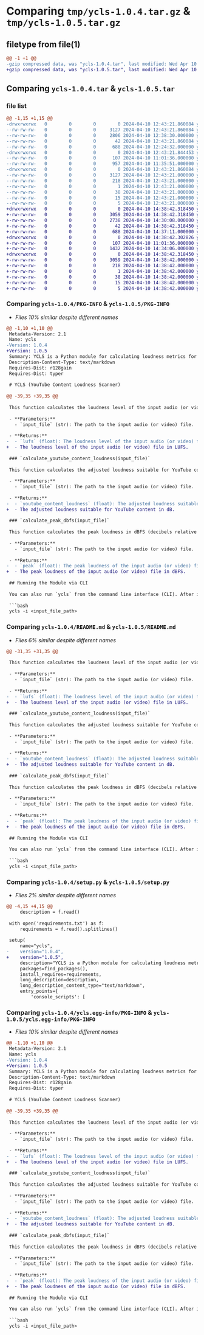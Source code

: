# Comparing `tmp/ycls-1.0.4.tar.gz` & `tmp/ycls-1.0.5.tar.gz`

## filetype from file(1)

```diff
@@ -1 +1 @@
-gzip compressed data, was "ycls-1.0.4.tar", last modified: Wed Apr 10 12:43:21 2024, max compression
+gzip compressed data, was "ycls-1.0.5.tar", last modified: Wed Apr 10 14:38:42 2024, max compression
```

## Comparing `ycls-1.0.4.tar` & `ycls-1.0.5.tar`

### file list

```diff
@@ -1,15 +1,15 @@
-drwxrwxrwx   0        0        0        0 2024-04-10 12:43:21.860084 ycls-1.0.4/
--rw-rw-rw-   0        0        0     3127 2024-04-10 12:43:21.860084 ycls-1.0.4/PKG-INFO
--rw-rw-rw-   0        0        0     2806 2024-04-10 12:38:30.000000 ycls-1.0.4/README.md
--rw-rw-rw-   0        0        0       42 2024-04-10 12:43:21.860084 ycls-1.0.4/setup.cfg
--rw-rw-rw-   0        0        0      688 2024-04-10 12:24:32.000000 ycls-1.0.4/setup.py
-drwxrwxrwx   0        0        0        0 2024-04-10 12:43:21.844453 ycls-1.0.4/ycls/
--rw-rw-rw-   0        0        0      107 2024-04-10 11:01:36.000000 ycls-1.0.4/ycls/__init__.py
--rw-rw-rw-   0        0        0      957 2024-04-10 11:35:51.000000 ycls-1.0.4/ycls/ycls.py
-drwxrwxrwx   0        0        0        0 2024-04-10 12:43:21.860084 ycls-1.0.4/ycls.egg-info/
--rw-rw-rw-   0        0        0     3127 2024-04-10 12:43:21.000000 ycls-1.0.4/ycls.egg-info/PKG-INFO
--rw-rw-rw-   0        0        0      218 2024-04-10 12:43:21.000000 ycls-1.0.4/ycls.egg-info/SOURCES.txt
--rw-rw-rw-   0        0        0        1 2024-04-10 12:43:21.000000 ycls-1.0.4/ycls.egg-info/dependency_links.txt
--rw-rw-rw-   0        0        0       38 2024-04-10 12:43:21.000000 ycls-1.0.4/ycls.egg-info/entry_points.txt
--rw-rw-rw-   0        0        0       15 2024-04-10 12:43:21.000000 ycls-1.0.4/ycls.egg-info/requires.txt
--rw-rw-rw-   0        0        0        5 2024-04-10 12:43:21.000000 ycls-1.0.4/ycls.egg-info/top_level.txt
+drwxrwxrwx   0        0        0        0 2024-04-10 14:38:42.318450 ycls-1.0.5/
+-rw-rw-rw-   0        0        0     3059 2024-04-10 14:38:42.318450 ycls-1.0.5/PKG-INFO
+-rw-rw-rw-   0        0        0     2738 2024-04-10 14:30:08.000000 ycls-1.0.5/README.md
+-rw-rw-rw-   0        0        0       42 2024-04-10 14:38:42.318450 ycls-1.0.5/setup.cfg
+-rw-rw-rw-   0        0        0      688 2024-04-10 14:37:11.000000 ycls-1.0.5/setup.py
+drwxrwxrwx   0        0        0        0 2024-04-10 14:38:42.302826 ycls-1.0.5/ycls/
+-rw-rw-rw-   0        0        0      107 2024-04-10 11:01:36.000000 ycls-1.0.5/ycls/__init__.py
+-rw-rw-rw-   0        0        0     1432 2024-04-10 14:34:06.000000 ycls-1.0.5/ycls/ycls.py
+drwxrwxrwx   0        0        0        0 2024-04-10 14:38:42.318450 ycls-1.0.5/ycls.egg-info/
+-rw-rw-rw-   0        0        0     3059 2024-04-10 14:38:42.000000 ycls-1.0.5/ycls.egg-info/PKG-INFO
+-rw-rw-rw-   0        0        0      218 2024-04-10 14:38:42.000000 ycls-1.0.5/ycls.egg-info/SOURCES.txt
+-rw-rw-rw-   0        0        0        1 2024-04-10 14:38:42.000000 ycls-1.0.5/ycls.egg-info/dependency_links.txt
+-rw-rw-rw-   0        0        0       38 2024-04-10 14:38:42.000000 ycls-1.0.5/ycls.egg-info/entry_points.txt
+-rw-rw-rw-   0        0        0       15 2024-04-10 14:38:42.000000 ycls-1.0.5/ycls.egg-info/requires.txt
+-rw-rw-rw-   0        0        0        5 2024-04-10 14:38:42.000000 ycls-1.0.5/ycls.egg-info/top_level.txt
```

### Comparing `ycls-1.0.4/PKG-INFO` & `ycls-1.0.5/PKG-INFO`

 * *Files 10% similar despite different names*

```diff
@@ -1,10 +1,10 @@
 Metadata-Version: 2.1
 Name: ycls
-Version: 1.0.4
+Version: 1.0.5
 Summary: YCLS is a Python module for calculating loudness metrics for audio (or video) files, particularly aimed at determining the loudness level suitable for YouTube content.
 Description-Content-Type: text/markdown
 Requires-Dist: r128gain
 Requires-Dist: typer
 
 # YCLS (YouTube Content Loudness Scanner)
 
@@ -39,35 +39,35 @@
 
 This function calculates the loudness level of the input audio (or video) file in LUFS (Loudness Units Full Scale) using the `r128gain` library.
 
 - **Parameters:**
   - `input_file` (str): The path to the input audio (or video) file.
 
 - **Returns:**
-  - `lufs` (float): The loudness level of the input audio (or video) file in LUFS.
+  - The loudness level of the input audio (or video) file in LUFS.
 
 ### `calculate_youtube_content_loudness(input_file)`
 
 This function calculates the adjusted loudness suitable for YouTube content based on the input audio (or video) file. It adds 14 dB to the loudness level calculated by `calculate_loudness_lufs`.
 
 - **Parameters:**
   - `input_file` (str): The path to the input audio (or video) file.
 
 - **Returns:**
-  - `youtube_content_loudness` (float): The adjusted loudness suitable for YouTube content in dB.
+  - The adjusted loudness suitable for YouTube content in dB.
 
 ### `calculate_peak_dbfs(input_file)`
 
 This function calculates the peak loudness in dBFS (decibels relative to full scale) of the input audio (or video) file using the `r128gain` library.
 
 - **Parameters:**
   - `input_file` (str): The path to the input audio (or video) file.
 
 - **Returns:**
-  - `peak` (float): The peak loudness of the input audio (or video) file in dBFS.
+  - The peak loudness of the input audio (or video) file in dBFS.
 
 ## Running the Module via CLI
 
 You can also run `ycls` from the command line interface (CLI). After installing the module, you can use it as follows:
 
 ```bash
 ycls -i <input_file_path>
```

### Comparing `ycls-1.0.4/README.md` & `ycls-1.0.5/README.md`

 * *Files 6% similar despite different names*

```diff
@@ -31,35 +31,35 @@
 
 This function calculates the loudness level of the input audio (or video) file in LUFS (Loudness Units Full Scale) using the `r128gain` library.
 
 - **Parameters:**
   - `input_file` (str): The path to the input audio (or video) file.
 
 - **Returns:**
-  - `lufs` (float): The loudness level of the input audio (or video) file in LUFS.
+  - The loudness level of the input audio (or video) file in LUFS.
 
 ### `calculate_youtube_content_loudness(input_file)`
 
 This function calculates the adjusted loudness suitable for YouTube content based on the input audio (or video) file. It adds 14 dB to the loudness level calculated by `calculate_loudness_lufs`.
 
 - **Parameters:**
   - `input_file` (str): The path to the input audio (or video) file.
 
 - **Returns:**
-  - `youtube_content_loudness` (float): The adjusted loudness suitable for YouTube content in dB.
+  - The adjusted loudness suitable for YouTube content in dB.
 
 ### `calculate_peak_dbfs(input_file)`
 
 This function calculates the peak loudness in dBFS (decibels relative to full scale) of the input audio (or video) file using the `r128gain` library.
 
 - **Parameters:**
   - `input_file` (str): The path to the input audio (or video) file.
 
 - **Returns:**
-  - `peak` (float): The peak loudness of the input audio (or video) file in dBFS.
+  - The peak loudness of the input audio (or video) file in dBFS.
 
 ## Running the Module via CLI
 
 You can also run `ycls` from the command line interface (CLI). After installing the module, you can use it as follows:
 
 ```bash
 ycls -i <input_file_path>
```

### Comparing `ycls-1.0.4/setup.py` & `ycls-1.0.5/setup.py`

 * *Files 2% similar despite different names*

```diff
@@ -4,15 +4,15 @@
     description = f.read()
 
 with open('requirements.txt') as f:
     requirements = f.read().splitlines()
 
 setup(
     name="ycls",
-    version="1.0.4",
+    version="1.0.5",
     description="YCLS is a Python module for calculating loudness metrics for audio (or video) files, particularly aimed at determining the loudness level suitable for YouTube content.",
     packages=find_packages(),
     install_requires=requirements,
     long_description=description,
     long_description_content_type="text/markdown",
     entry_points={
         'console_scripts': [
```

### Comparing `ycls-1.0.4/ycls.egg-info/PKG-INFO` & `ycls-1.0.5/ycls.egg-info/PKG-INFO`

 * *Files 10% similar despite different names*

```diff
@@ -1,10 +1,10 @@
 Metadata-Version: 2.1
 Name: ycls
-Version: 1.0.4
+Version: 1.0.5
 Summary: YCLS is a Python module for calculating loudness metrics for audio (or video) files, particularly aimed at determining the loudness level suitable for YouTube content.
 Description-Content-Type: text/markdown
 Requires-Dist: r128gain
 Requires-Dist: typer
 
 # YCLS (YouTube Content Loudness Scanner)
 
@@ -39,35 +39,35 @@
 
 This function calculates the loudness level of the input audio (or video) file in LUFS (Loudness Units Full Scale) using the `r128gain` library.
 
 - **Parameters:**
   - `input_file` (str): The path to the input audio (or video) file.
 
 - **Returns:**
-  - `lufs` (float): The loudness level of the input audio (or video) file in LUFS.
+  - The loudness level of the input audio (or video) file in LUFS.
 
 ### `calculate_youtube_content_loudness(input_file)`
 
 This function calculates the adjusted loudness suitable for YouTube content based on the input audio (or video) file. It adds 14 dB to the loudness level calculated by `calculate_loudness_lufs`.
 
 - **Parameters:**
   - `input_file` (str): The path to the input audio (or video) file.
 
 - **Returns:**
-  - `youtube_content_loudness` (float): The adjusted loudness suitable for YouTube content in dB.
+  - The adjusted loudness suitable for YouTube content in dB.
 
 ### `calculate_peak_dbfs(input_file)`
 
 This function calculates the peak loudness in dBFS (decibels relative to full scale) of the input audio (or video) file using the `r128gain` library.
 
 - **Parameters:**
   - `input_file` (str): The path to the input audio (or video) file.
 
 - **Returns:**
-  - `peak` (float): The peak loudness of the input audio (or video) file in dBFS.
+  - The peak loudness of the input audio (or video) file in dBFS.
 
 ## Running the Module via CLI
 
 You can also run `ycls` from the command line interface (CLI). After installing the module, you can use it as follows:
 
 ```bash
 ycls -i <input_file_path>
```

